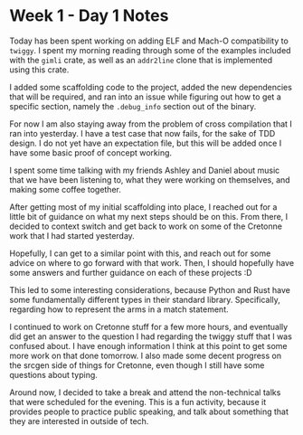 # Week 1 - Day 1 Notes

Today has been spent working on adding ELF and Mach-O compatibility to
`twiggy`. I spent my morning reading through some of the examples included
with the `gimli` crate, as well as an `addr2line` clone that is implemented
using this crate.

I added some scaffolding code to the project, added the new dependencies that
will be required, and ran into an issue while figuring out how to get a
specific section, namely the `.debug_info` section out of the binary.

For now I am also staying away from the problem of cross compilation that
I ran into yesterday. I have a test case that now fails, for the sake of TDD
design. I do not yet have an expectation file, but this will be added once
I have some basic proof of concept working.

I spent some time talking with my friends Ashley and Daniel about music that
we have been listening to, what they were working on themselves, and making
some coffee together.

After getting most of my initial scaffolding into place, I reached out for
a little bit of guidance on what my next steps should be on this. From there,
I decided to context switch and get back to work on some of the Cretonne work
that I had started yesterday.

Hopefully, I can get to a similar point with this, and reach out for some
advice on where to go forward with that work. Then, I should hopefully have
some answers and further guidance on each of these projects :D

This led to some interesting considerations, because Python and Rust have
some fundamentally different types in their standard library. Specifically,
regarding how to represent the arms in a match statement.

I continued to work on Cretonne stuff for a few more hours, and eventually
did get an answer to the question I had regarding the twiggy stuff that
I was confused about. I have enough information I think at this point to get
some more work on that done tomorrow. I also made some decent progress on
the srcgen side of things for Cretonne, even though I still have some questions
about typing.

Around now, I decided to take a break and attend the non-technical talks that
were scheduled for the evening. This is a fun activity, because it provides
people to practice public speaking, and talk about something that they are
interested in outside of tech.

